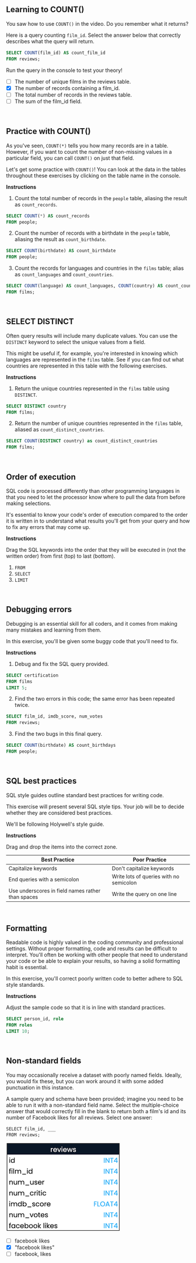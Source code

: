## Learning to COUNT()
You saw how to use `COUNT()` in the video. Do you remember what it returns?

Here is a query counting `film_id`. Select the answer below that correctly describes what the query will return.

``` sql
SELECT COUNT(film_id) AS count_film_id
FROM reviews;
```

Run the query in the console to test your theory!

- [ ] The number of unique films in the reviews table.
- [x] The number of records containing a film_id.
- [ ] The total number of records in the reviews table.
- [ ] The sum of the film_id field.

<br>

## Practice with COUNT()
As you've seen, `COUNT(*)` tells you how many records are in a table. However, if you want to count the number of non-missing values in a particular field, you can call `COUNT()` on just that field.

Let's get some practice with `COUNT()`! You can look at the data in the tables throughout these exercises by clicking on the table name in the console.

**Instructions**

1. Count the total number of records in the `people` table, aliasing the result as `count_records`.

``` sql
SELECT COUNT(*) AS count_records
FROM people;
```

2. Count the number of records with a birthdate in the `people` table, aliasing the result as `count_birthdate`.

``` sql
SELECT COUNT(birthdate) AS count_birthdate
FROM people;
```

3. Count the records for languages and countries in the `films` table; alias as `count_languages` and `count_countries`.

``` sql
SELECT COUNT(language) AS count_languages, COUNT(country) AS count_countries
FROM films;
```

<br>

## SELECT DISTINCT
Often query results will include many duplicate values. You can use the `DISTINCT` keyword to select the unique values from a field.

This might be useful if, for example, you're interested in knowing which languages are represented in the `films` table. See if you can find out what countries are represented in this table with the following exercises.

**Instructions**

1. Return the unique countries represented in the `films` table using `DISTINCT`.

``` sql
SELECT DISTINCT country
FROM films;
```

2. Return the number of unique countries represented in the `films` table, aliased as `count_distinct_countries`.

``` sql
SELECT COUNT(DISTINCT country) as count_distinct_countries
FROM films;
```

<br>

## Order of execution
SQL code is processed differently than other programming languages in that you need to let the processor know where to pull the data from before making selections.

It's essential to know your code's order of execution compared to the order it is written in to understand what results you'll get from your query and how to fix any errors that may come up.

**Instructions**

Drag the SQL keywords into the order that they will be executed in (not the written order) from first (top) to last (bottom).

1. `FROM`
2. `SELECT`
3. `LIMIT`

<br>

## Debugging errors
Debugging is an essential skill for all coders, and it comes from making many mistakes and learning from them.

In this exercise, you'll be given some buggy code that you'll need to fix.

**Instructions**

1. Debug and fix the SQL query provided.

``` sql
SELECT certification
FROM films
LIMIT 5;
```

2. Find the two errors in this code; the same error has been repeated twice.

``` sql
SELECT film_id, imdb_score, num_votes
FROM reviews;
```

3. Find the two bugs in this final query.

``` sql
SELECT COUNT(birthdate) AS count_birthdays
FROM people;
```

<br>

## SQL best practices
SQL style guides outline standard best practices for writing code.

This exercise will present several SQL style tips. Your job will be to decide whether they are considered best practices.

We'll be following Holywell's style guide.

**Instructions**

Drag and drop the items into the correct zone.

| Best Practice | Poor Practice |
| ------------- | ------------- |
| Capitalize keywords | Don't capitalize keywords |
| End queries with a semicolon | Write lots of queries with no semicolon |
| Use underscores in field names rather than spaces | Write the query on one line |

<br>

## Formatting
Readable code is highly valued in the coding community and professional settings. Without proper formatting, code and results can be difficult to interpret. You'll often be working with other people that need to understand your code or be able to explain your results, so having a solid formatting habit is essential.

In this exercise, you'll correct poorly written code to better adhere to SQL style standards.

**Instructions**

Adjust the sample code so that it is in line with standard practices.

``` sql
SELECT person_id, role
FROM roles
LIMIT 10;
```

<br>

## Non-standard fields
You may occasionally receive a dataset with poorly named fields. Ideally, you would fix these, but you can work around it with some added punctuation in this instance.

A sample query and schema have been provided; imagine you need to be able to run it with a non-standard field name. Select the multiple-choice answer that would correctly fill in the blank to return both a film's id and its number of Facebook likes for all reviews. Select one answer:

```
SELECT film_id, ___
FROM reviews;
```

![alt text](img/image01.png)

- [ ] facebook likes
- [x] "facebook likes"
- [ ] facebook, likes
